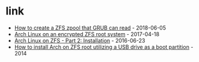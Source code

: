 # link

* [How to create a ZFS zpool that GRUB can read](https://unix.stackexchange.com/questions/447960/how-to-create-a-zfs-zpool-that-grub-can-read) - 2018-06-05
* [Arch Linux on an encrypted ZFS root system](https://aaronlauterer.com/blog/2017/04/arch-linux-on-an-encrypted-zfs-root-system/) - 2017-04-18
* [Arch Linux on ZFS - Part 2: Installation](https://ramsdenj.com/2016/06/23/arch-linux-on-zfs-part-2-installation.html) - 2016-06-23
* [How to install Arch on ZFS root utilizing a USB drive as a boot partition](https://www.reddit.com/r/archlinux/comments/1ttjv7/how_to_install_arch_on_zfs_root_utilizing_a_usb/) - 2014
